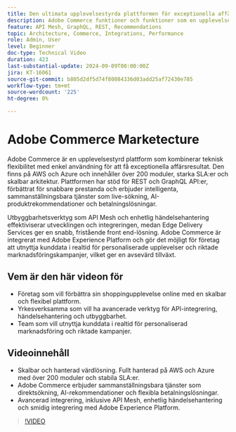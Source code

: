```yaml
---
title: Den ultimata upplevelsestyrda plattformen för exceptionella affärsresultat
description: Adobe Commerce funktioner och funktioner som en upplevelsestyrd plattform för att skapa exceptionella affärsresultat.
feature: API Mesh, GraphQL, REST, Recommendations
topic: Architecture, Commerce, Integrations, Performance
role: Admin, User
level: Beginner
doc-type: Technical Video
duration: 423
last-substantial-update: 2024-09-09T00:00:00Z
jira: KT-16061
source-git-commit: b805d2df5d74f80084336d03add25af72430e785
workflow-type: tm+mt
source-wordcount: '225'
ht-degree: 0%

---
```



# Adobe Commerce Marketecture

Adobe Commerce är en upplevelsestyrd plattform som kombinerar teknisk flexibilitet med enkel användning för att få exceptionella affärsresultat. Den finns på AWS och Azure och innehåller över 200 moduler, starka SLA:er och skalbar arkitektur. Plattformen har stöd för REST och GraphQL API:er, förbättrat för snabbare prestanda och erbjuder intelligenta, sammanställningsbara tjänster som live-sökning, AI-produktrekommendationer och betalningslösningar.

Utbyggbarhetsverktyg som API Mesh och enhetlig händelsehantering effektiviserar utvecklingen och integreringen, medan Edge Delivery Services ger en snabb, fristående front end-lösning. Adobe Commerce är integrerat med Adobe Experience Platform och gör det möjligt för företag att utnyttja kunddata i realtid för personaliserade upplevelser och riktade marknadsföringskampanjer, vilket ger en avsevärd tillväxt.

## Vem är den här videon för

- Företag som vill förbättra sin shoppingupplevelse online med en skalbar och flexibel plattform.
- Yrkesverksamma som vill ha avancerade verktyg för API-integrering, händelsehantering och utbyggbarhet.
- Team som vill utnyttja kunddata i realtid för personaliserad marknadsföring och riktade kampanjer.

## Videoinnehåll

- Skalbar och hanterad värdlösning. Fullt hanterad på AWS och Azure med över 200 moduler och stabila SLA:er.
- Adobe Commerce erbjuder sammanställningsbara tjänster som direktsökning, AI-rekommendationer och flexibla betalningslösningar.
- Avancerad integrering, inklusive API Mesh, enhetlig händelsehantering och smidig integrering med Adobe Experience Platform.

>[!VIDEO](https://video.tv.adobe.com/v/3433439?learn=on&captions=swe)
